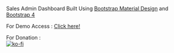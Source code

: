 Sales Admin Dashboard Built Using <a href="https://github.com/FezVrasta/bootstrap-material-design">Bootstrap Material Design</a> and <a href="https://github.com/twbs/bootstrap">Bootstrap 4</a>

For Demo Access : <a href="http://windowsgeekpro.in/modular_system/salesadmin/dashboard2_main.html"> Click here!</a>

For Donation : <br>
[![ko-fi](https://www.ko-fi.com/img/githubbutton_sm.svg)](https://ko-fi.com/O4O714U7X)
